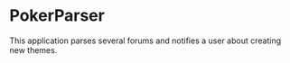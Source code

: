 # PokerParser

This application parses several forums and notifies a user about creating new themes.
